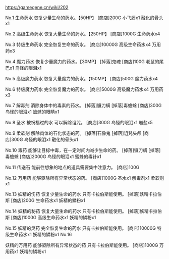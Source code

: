 
https://gamegene.cn/wiki/202

No.1 生命药水	恢复少量生命的药水。【50HP】	[商店]200G	小飞膜x1 融化的骨头x1

No.2 高级生命药水	恢复大量生命的药水。【250HP】	[商店]1000G	生命药水x4

No.3 特级生命药水	完全恢复生命的药水。	[商店]10000G	高级生命药水x4 万用药x3

No.4 魔力药水	恢复少量魔力的药水。【30MP】	[掉落]鬼魂 [商店]100G	老鼠的尾巴x1 鸟怪的眼泪x1

No.5 高级魔力药水	恢复大量魔力的药水。【150MP】	[商店]500G	 魔力药水x4

No.6 特级魔力药水	完全恢复魔力的药水。	[商店]5000G	高级魔力药水x4 万用药x3

No.7 解毒剂	消除身体中的毒素的药水。	[掉落]镰刀螨 [掉落]毒蟾蜍 [商店]300G	鸟怪的眼泪x1 蟾蜍的眼睛x1

No.8 圣水	被祝福过的水 可以解除诅咒。	[商店]300G	鸟怪的眼泪x1 岩盐x5

No.9 柔软剂	解除肉体的石化状态的药。	[掉落]石像鬼 [掉落]诅咒头颅 [商店]300G	鸟怪的眼泪x1 融化的骨头x1

No.10 毒药	能够让目标中毒，在一定时间内减少生命的药。	[掉落]镰刀螨 [掉落]毒蟾蜍 [商店]2000G	鸟怪的眼泪x1 蜜蜂的毒针x1

No.11 传送石	能前往想象的地点的道具需要集中注意力。	[商店]100G	

No.12 万用药	能够驱除所有异常状态的药。	[商店]1000G	圣水x1 解毒剂x1 柔软剂x1

No.13 妖精的伤药	恢复少量生命的药水 只有卡拉伯斯能使用。	[掉落]妖精卡拉伯斯 [商店]200G	生命药水x1 妖精的鳞粉x1

No.14	 妖精的秘药	恢复大量生命的药水 只有卡拉伯斯能使用。	[掉落]妖精卡拉伯斯 [商店]1000G	高级生命药水x1 妖精的鳞粉x1

No.15	 妖精的灵药	完全恢复生命的药水
只有卡拉伯斯能使用。	[商店]10000G	特级生命药水x1
妖精的鳞粉x1
No.16	


妖精的万用药	能够驱除所有异常状态的药
只有卡拉伯斯能使用。	[商店]1000G	万用药x1
妖精的鳞粉x1